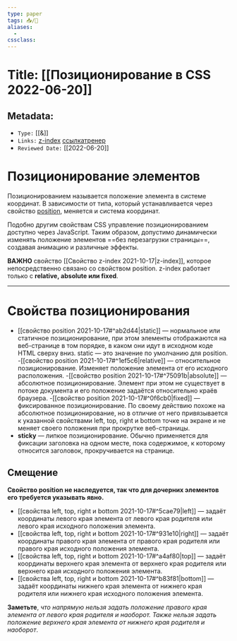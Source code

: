 ```yaml
---
type: paper
tags: 📥️/📜️
aliases:
  - 
cssclass: 
---
```




# Title: **[[Позиционирование в CSS 2022-06-20]]**


## Metadata:

- `Type:` [[&]]
- `Links:` [z-index](https://webref.ru/css/z-index)  [ссылка](https://github.com/rolling-scopes-school/tasks/tree/master/stage0/modules/css-positioning)[тренер](https://webref.ru/course/position)
- `Reviewed Date:` [[2022-06-20]]

# Позиционирование элементов

Позиционированием называется положение элемента в системе координат. В зависимости от типа, который устанавливается через свойство [position](https://webref.ru/css/position), меняется и система координат.

Подобно другим свойствам CSS управление позиционированием доступно через JavaScript. Таким образом, допустимо динамически изменять положение элементов ==без перезагрузки страницы==, создавая анимацию и различные эффекты.

**ВАЖНО** свойство [[Свойство z-index 2021-10-17|z-index]], которое непосредственно связано со свойством position. z-index работает только c **relative, absolute или fixed**.

---
# Свойства позиционирования

- [[свойство position 2021-10-17#^ab2d44|static]] — нормальное или статичное позиционирование, при этом элементы отображаются на веб-странице в том порядке, в каком они идут в исходном коде HTML сверху вниз. static — это значение по умолчанию для position.
-[[свойство position 2021-10-17#^1ef5c6|relative]] — относительное позиционирование. Изменяет положение элемента от его исходного расположения.
-[[свойство position 2021-10-17#^75091b|absolute]] — абсолютное позиционирование. Элемент при этом не существует в потоке документа и его положение задаётся относительно краёв браузера.
-[[свойство position 2021-10-17#^0f6cb0|fixed]] — фиксированное позиционирование. По своему действию похоже на абсолютное позиционирование, но в отличие от него привязывается к указанной свойствами left, top, right и bottom точке на экране и не меняет своего положения при прокрутке веб-страницы.
- **sticky** — липкое позиционирование. Обычно применяется для фиксации заголовка на одном месте, пока содержимое, к которому относится заголовок, прокручивается на странице.

## Смещение

**Свойство position не наследуется, так что для дочерних элементов его требуется указывать явно.**

-   [[свойства left, top, right и bottom 2021-10-17#^5cae79|left]] — задаёт координаты левого края элемента от левого края родителя или левого края исходного положения элемента.
-   [[свойства left, top, right и bottom 2021-10-17#^931e10|right]] — задаёт координаты правого края элемента от правого края родителя или правого края исходного положения элемента.
-   [[свойства left, top, right и bottom 2021-10-17#^a4af80|top]] — задаёт координаты верхнего края элемента от верхнего края родителя или верхнего края исходного положения элемента.
-   [[свойства left, top, right и bottom 2021-10-17#^b83f81|bottom]] — задаёт координаты нижнего края элемента от нижнего края родителя или нижнего края исходного положения элемента.

**Заметьте**, _что напрямую нельзя задать положение правого края элемента от левого края родителя и наоборот. Также нельзя задать положение верхнего края элемента от нижнего края родителя и наоборот_.

